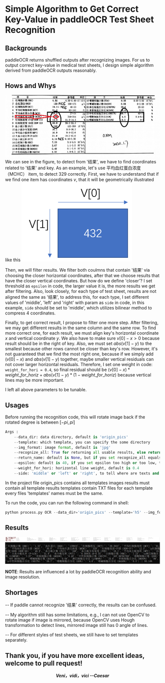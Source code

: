 # Simple Algorithm to Get Correct Key-Value in paddleOCR Test Sheet Recognition

## Backgrounds
paddleOCR returns shuffled outputs after recognizing images.
For us to output correct key-value in medical test sheets, I design simple algorithm derived from paddleOCR outputs reasonably.

## Hows and Whys
![img](./README/test.jpg)
We can see in the figure, to detect from '结果', we have to find coordinates related to '结果' and key.
As an example, let's use 平均血红蛋白浓度（MCHC） item, to detect 329 correctly. 
First, we have to understand that if we find one item has coordinates $v$, that it will be geometrically illustrated like this
![img](./README/coor.png)

Then, we will filter results. We filter both coulmns that contain '结果' via choosing the closer horizontal coordinates, after that we choose results that have the closer vertical coordinates. But how do we define 'closer'? I set threshold as `epsilon` in code, the larger value it is, the more results we get after filtering.
Also, look closely, for each type of test sheet, results are not aligned the same as '结果', to address this, for each type, I set different values of 'middle', 'left' and 'right' with param as `side` in code, in this example, `side` should be set to 'middle', which utilizes bilinear method to compress 4 coordinates.

Finally, to get correct result, I propose to filter one more step. After filtering, we may get different results in the same column and the same row. To find more correct one, for each result, we must align key's horizontal coordinate $x$ and vertical coordinate $y$.
We also have to make sure $v[0] - x >0$ because result should be in the right of key. Also, we must set $abs(v[1] - y)$ to the smallest because other rows cannot be closer than key's row. However, it's not guaranteed that we find the most right one, because if we simply add $(v[0] - x)$ and $abs(v[1] - y)$ together, maybe smaller vertical residuals can not cover larger horizontal residuals. Therefore, I set one weight in code: `weight_for_hori = 0.4`, so final residual should be $(v[0] - x) * weight\_for\_horiz + abs(v[1] - y) * (1 - weight\_for\_horiz)$ because vertical lines may be more important. 

I left all above parameters to be tunable.

## Usages
Before running the recognition code, this will rotate image back if the rotated degree is between $[-pi, pi]$

```python
Args : 
	--data_dir: data directory, default is 'origin_pics'
	--template: which template, you can specify the some directory
	--img_format: image format, default is 'jpg'
	--recognize_all: True for returning all usable results, else return the specific file
	--return_name: default is None, but if you set recognize_all equals False, you must set return_name to be a specific value
	--epsilon: default is 40, if you set epsilon too high or too low, the results may be not promising, the LARGET the BETTER
	--weight_for_hori: horizontal line weight, default is 0.4
	--side: 'middle' or 'left' or 'right', to tell where are texts and 结果 aligned
```
In the project file origin_pics contains all templates images results must contain all template results templates contain TXT files for each template every files 'templates' names must be the same.

To run the code, you can run the following command in shell:

```python
python process.py OCR --data_dir='origin_pics' --template='h5' --img_format='jpg' --recognize_all=True --return_name='bloodtestreport2.jpg' --epsilon=40 --weight_for_hori=0.4 --side='middle'
```

## Results
![img](./README/test1_result.jpg)
![img](./README/result.png)

**NOTE**: Results are influenced a lot by paddleOCR recognition ability and image resolution.

## Shortages
-- If paddle cannot recognize '结果' correctly, the results can be confused.

-- My algorithm still has some limitations, e.g., I can not use OpenCV to rotate image if image is mirrored, because
OpenCV uses Hough transformation to detect lines, mirrored image still has 0 angle of lines.

-- For different styles of test sheets, we still have to set templates separately.

## Thank you, if you have more excellent ideas, welcome to pull request!

***<center>Veni，vidi，vici --Caesar</center>***
